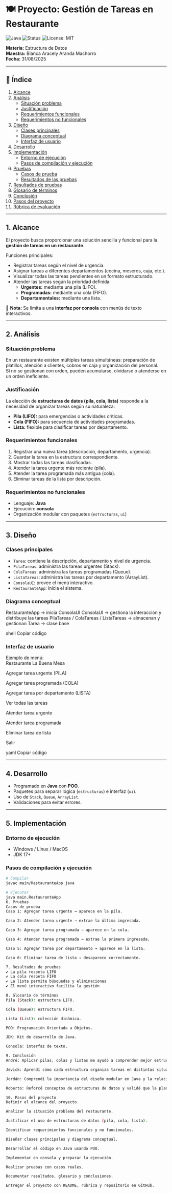 # 🍽️ Proyecto: Gestión de Tareas en Restaurante
![Java](https://img.shields.io/badge/Java-17-blue) 
![Status](https://img.shields.io/badge/Status-Avance%20Proyecto-success) 
![License: MIT](https://img.shields.io/badge/License-MIT-yellow)

**Materia:** Estructura de Datos  
**Maestra:** Blanca Aracely Aranda Machorro  
**Fecha:** 31/08/2025  

---

## 📑 Índice
1. [Alcance](#1-alcance)  
2. [Análisis](#2-análisis)  
   - [Situación problema](#situación-problema)  
   - [Justificación](#justificación)  
   - [Requerimientos funcionales](#requerimientos-funcionales)  
   - [Requerimientos no funcionales](#requerimientos-no-funcionales)  
3. [Diseño](#3-diseño)  
   - [Clases principales](#clases-principales)  
   - [Diagrama conceptual](#diagrama-conceptual)  
   - [Interfaz de usuario](#interfaz-de-usuario)  
4. [Desarrollo](#4-desarrollo)  
5. [Implementación](#5-implementación)  
   - [Entorno de ejecución](#entorno-de-ejecución)  
   - [Pasos de compilación y ejecución](#pasos-de-compilación-y-ejecución)  
6. [Pruebas](#6-pruebas)  
   - [Casos de prueba](#casos-de-prueba)  
   - [Resultados de las pruebas](#resultados-de-las-pruebas)  
7. [Resultados de pruebas](#7-resultados-de-pruebas)  
8. [Glosario de términos](#8-glosario-de-términos)  
9. [Conclusión](#9-conclusión)  
10. [Pasos del proyecto](#10-pasos-del-proyecto)  
11. [Rúbrica de evaluación](#11-rúbrica-de-evaluación)  

---

## 1. Alcance
El proyecto busca proporcionar una solución sencilla y funcional para la **gestión de tareas en un restaurante**.  

Funciones principales:
- Registrar tareas según el nivel de urgencia.  
- Asignar tareas a diferentes departamentos (cocina, meseros, caja, etc.).  
- Visualizar todas las tareas pendientes en un formato estructurado.  
- Atender las tareas según la prioridad definida:  
  - **Urgentes:** mediante una pila (LIFO).  
  - **Programadas:** mediante una cola (FIFO).  
  - **Departamentales:** mediante una lista.  

📌 **Nota:** Se limita a una **interfaz por consola** con menús de texto interactivos.  

---

## 2. Análisis

### Situación problema
En un restaurante existen múltiples tareas simultáneas: preparación de platillos, atención a clientes, cobros en caja y organización del personal.  
Si no se gestionan con orden, pueden acumularse, olvidarse o atenderse en un orden ineficiente.  

### Justificación
La elección de **estructuras de datos (pila, cola, lista)** responde a la necesidad de organizar tareas según su naturaleza:  
- **Pila (LIFO):** para emergencias o actividades críticas.  
- **Cola (FIFO):** para secuencia de actividades programadas.  
- **Lista:** flexible para clasificar tareas por departamento.  

### Requerimientos funcionales
1. Registrar una nueva tarea (descripción, departamento, urgencia).  
2. Guardar la tarea en la estructura correspondiente.  
3. Mostrar todas las tareas clasificadas.  
4. Atender la tarea urgente más reciente (pila).  
5. Atender la tarea programada más antigua (cola).  
6. Eliminar tareas de la lista por descripción.  

### Requerimientos no funcionales
- Lenguaje: **Java**  
- Ejecución: **consola**  
- Organización modular con paquetes (`estructuras`, `ui`)  

---

## 3. Diseño

### Clases principales
- `Tarea`: contiene la descripción, departamento y nivel de urgencia.  
- `PilaTareas`: administra las tareas urgentes (Stack).  
- `ColaTareas`: administra las tareas programadas (Queue).  
- `ListaTareas`: administra las tareas por departamento (ArrayList).  
- `ConsolaUI`: provee el menú interactivo.  
- `RestauranteApp`: inicia el sistema.  

### Diagrama conceptual
RestauranteApp → inicia ConsolaUI
ConsolaUI → gestiona la interacción y distribuye las tareas
PilaTareas / ColaTareas / ListaTareas → almacenan y gestionan
Tarea → clase base

shell
Copiar código

### Interfaz de usuario
Ejemplo de menú:  
Restaurante La Buena Mesa

Agregar tarea urgente (PILA)

Agregar tarea programada (COLA)

Agregar tarea por departamento (LISTA)

Ver todas las tareas

Atender tarea urgente

Atender tarea programada

Eliminar tarea de lista

Salir

yaml
Copiar código

---

## 4. Desarrollo
- Programado en **Java** con **POO**.  
- Paquetes para separar lógica (`estructuras`) e interfaz (`ui`).  
- Uso de `Stack`, `Queue`, `ArrayList`.  
- Validaciones para evitar errores.  

---

## 5. Implementación

### Entorno de ejecución
- Windows / Linux / MacOS  
- JDK 17+  

### Pasos de compilación y ejecución
```bash
# Compilar
javac main/RestauranteApp.java

# Ejecutar
java main.RestauranteApp
6. Pruebas
Casos de prueba
Caso 1: Agregar tarea urgente → aparece en la pila.

Caso 2: Atender tarea urgente → extrae la última ingresada.

Caso 3: Agregar tarea programada → aparece en la cola.

Caso 4: Atender tarea programada → extrae la primera ingresada.

Caso 5: Agregar tarea por departamento → aparece en la lista.

Caso 6: Eliminar tarea de lista → desaparece correctamente.

7. Resultados de pruebas
✔ La pila respeta LIFO
✔ La cola respeta FIFO
✔ La lista permite búsquedas y eliminaciones
✔ El menú interactivo facilita la gestión

8. Glosario de términos
Pila (Stack): estructura LIFO.

Cola (Queue): estructura FIFO.

Lista (List): colección dinámica.

POO: Programación Orientada a Objetos.

JDK: Kit de desarrollo de Java.

Consola: interfaz de texto.

9. Conclusión
André: Aplicar pilas, colas y listas me ayudó a comprender mejor estructuras de datos y POO.

Jevick: Aprendí cómo cada estructura organiza tareas en distintas situaciones del restaurante.

Jordán: Comprendí la importancia del diseño modular en Java y la relación LIFO/FIFO.

Roberto: Reforcé conceptos de estructuras de datos y validé que la planificación es clave.

10. Pasos del proyecto
Definir el alcance del proyecto.

Analizar la situación problema del restaurante.

Justificar el uso de estructuras de datos (pila, cola, lista).

Identificar requerimientos funcionales y no funcionales.

Diseñar clases principales y diagrama conceptual.

Desarrollar el código en Java usando POO.

Implementar en consola y preparar la ejecución.

Realizar pruebas con casos reales.

Documentar resultados, glosario y conclusiones.

Entregar el proyecto con README, rúbrica y repositorio en GitHub.
